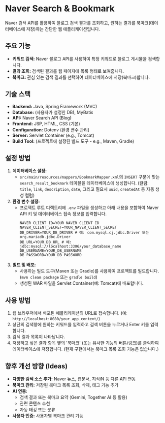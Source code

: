 # Naver Search & Bookmark

Naver 검색 API를 활용하여 블로그 검색 결과를 조회하고, 원하는 결과를 북마크(데이터베이스에 저장)하는 간단한 웹 애플리케이션입니다.

## 주요 기능

* **키워드 검색:** Naver 블로그 API를 사용하여 특정 키워드로 블로그 게시물을 검색합니다.
* **결과 조회:** 검색된 결과를 웹 페이지에 목록 형태로 보여줍니다.
* **북마크:** 관심 있는 검색 결과를 선택하여 데이터베이스에 저장(북마크)합니다.

## 기술 스택

* **Backend:** Java, Spring Framework (MVC)
* **Database:** (사용자가 설정한 DB), MyBatis
* **API:** Naver Search API (Blog)
* **Frontend:** JSP, HTML, CSS (기본)
* **Configuration:** Dotenv (환경 변수 관리)
* **Server:** Servlet Container (e.g., Tomcat)
* **Build Tool:** (프로젝트에 설정된 빌드 도구 - e.g., Maven, Gradle)

## 설정 방법

1.  **데이터베이스 설정:**
    * `src/main/resources/mappers/BookmarkMapper.xml`의 `INSERT` 구문에 맞는 `search_result_bookmark` 테이블을 데이터베이스에 생성합니다. (컬럼: `title`, `link`, `description`, `date`, 그리고 필요시 `uuid`, `createdAt` 등 자동 생성 컬럼)
2.  **환경 변수 설정:**
    * 프로젝트 루트 디렉토리에 `.env` 파일을 생성하고 아래 내용을 포함하여 Naver API 키 및 데이터베이스 접속 정보를 입력합니다.
      ```dotenv
      NAVER_CLIENT_ID=YOUR_NAVER_CLIENT_ID
      NAVER_CLIENT_SECRET=YOUR_NAVER_CLIENT_SECRET
      DB_DRIVER=YOUR_DB_DRIVER # 예: com.mysql.cj.jdbc.Driver 또는 org.mariadb.jdbc.Driver
      DB_URL=YOUR_DB_URL # 예: jdbc:mysql://localhost:3306/your_database_name
      DB_USERNAME=YOUR_DB_USERNAME
      DB_PASSWORD=YOUR_DB_PASSWORD
      ```
3.  **빌드 및 배포:**
    * 사용하는 빌드 도구(Maven 또는 Gradle)를 사용하여 프로젝트를 빌드합니다. (`mvn clean package` 또는 `gradle build`)
    * 생성된 WAR 파일을 Servlet Container(예: Tomcat)에 배포합니다.

## 사용 방법

1.  웹 브라우저에서 배포된 애플리케이션의 URL로 접속합니다. (예: `http://localhost:8080/your_app_context/`)
2.  상단의 검색창에 원하는 키워드를 입력하고 검색 버튼을 누르거나 Enter 키를 입력합니다.
3.  검색 결과 목록이 나타납니다.
4.  저장하고 싶은 결과 항목 옆의 '북마크' (또는 유사한 기능의 버튼/링크)를 클릭하여 데이터베이스에 저장합니다. (현재 구현에서는 북마크 목록 조회 기능은 없습니다.)

## 향후 개선 방향 (Ideas)

* **다양한 검색 소스 추가:** Naver 뉴스, 웹문서, 지식iN 등 다른 API 연동
* **북마크 관리:** 저장된 북마크 목록 조회, 삭제, 태그 기능 추가
* **AI 연동:**
    * 검색 결과 또는 북마크 요약 (Gemini, Together AI 등 활용)
    * 관련 콘텐츠 추천
    * 자동 태깅 또는 분류
* **사용자 인증:** 사용자별 북마크 관리 기능
